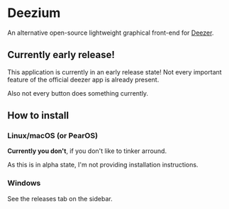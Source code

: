 # Deezium

An alternative open-source lightweight graphical front-end for [Deezer](https://deezer.com).

## Currently early release!

This application is currently in an early release state!
Not every important feature of the official deezer app is already present.

Also not every button does something currently.

## How to install

### Linux/macOS (or PearOS)

**Currently you don't**, if you don't like to tinker arround.

As this is in alpha state, I'm not providing installation instructions.

### Windows

See the releases tab on the sidebar.
